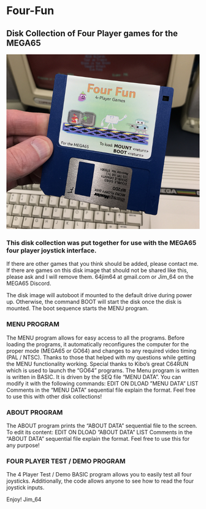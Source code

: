 # Four-Fun
## Disk Collection of Four Player games for the MEGA65

![Four Fun Disk for the MEGA65](https://github.com/jim-64/Four-Fun/blob/main/disk_resized.png)

### This disk collection was put together for use with the MEGA65 four player joystick interface.

If there are other games that you think should be added, please contact me.
If there are games on this disk image that should not be shared like this, please ask and I will remove them.
64jim64 at gmail.com or Jim_64 on the MEGA65 Discord.

The disk image will autoboot if mounted to the default drive during power up. Otherwise, the command BOOT will start the disk once the disk is mounted. The boot sequence starts the MENU program.

### MENU PROGRAM
The MENU program allows for easy access to all the programs. Before loading the programs, it automatically reconfigures the computer for the proper mode (MEGA65 or GO64) and changes to any required video timing (PAL / NTSC).
Thanks to those that helped with my questions while getting the MENU functionality working. Special thanks to Kibo’s great C64RUN which is used to launch the “GO64” programs.
The Menu program is written is written in BASIC. It is driven by the SEQ file “MENU DATA”. You can modify it with the following commands:
EDIT ON
DLOAD ”MENU DATA”
LIST
Comments in the “MENU DATA” sequential file explain the format. Feel free to use this with other disk collections!

### ABOUT PROGRAM
The ABOUT program prints the “ABOUT DATA” sequential file to the screen. To edit its content:
EDIT ON
DLOAD ”ABOUT DATA”
LIST
Comments in the “ABOUT DATA” sequential file explain the format. Feel free to use this for any purpose!

### FOUR PLAYER TEST / DEMO PROGRAM
The 4 Player Test / Demo BASIC program allows you to easily test all four joysticks. Additionally, the code allows anyone to see how to read the four joystick inputs.


Enjoy! 
Jim_64
